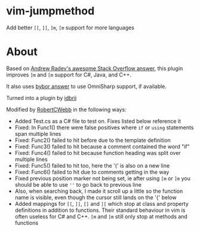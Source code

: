# vim-jumpmethod
Add better `[[`, `]]`, `]m`, `[m` support for more languages

# About

Based on [Andrew Radev's awesome Stack Overflow
answer](https://stackoverflow.com/a/6855438/79125), this plugin improves
`]m` and `[m` support for C#, Java, and C++.

It also uses [bybor answer](https://stackoverflow.com/a/25521838/79125) to use
OmniSharp support, if available.


Turned into a plugin by [idbrii](https://github.com/idbrii/vim-jumpmethod)

Modified by [RobertCWebb](https://github.com/RobertCWebb/vim-jumpmethod) in the following ways:

* Added Test.cs as a C# file to test on.  Fixes listed below reference it
* Fixed: In Func1() there were false positives where `if` or `using` statements span multiple lines
* Fixed: Func2() failed to hit before due to the template definition
* Fixed: Func3() failed to hit because a comment contained the word "if"
* Fixed: Func4() failed to hit because function heading was split over multiple lines
* Fixed: Func5() failed to hit too, here the '(' is also on a new line
* Fixed: Func6() failed to hit due to comments getting in the way
* Fixed previous position marker not being set, ie after using `[m` or `]m` you should be able to use `''` to go back to previous line
* Also, when searching back, I made it scroll up a little so the function name is visible, even though the cursor still lands on the '{' below
* Added mappings for `[[`, `]]`, `[]` and `][` which stop at class and property definitions in addition to functions.  Their standard behaviour in vim is often useless for C# and C++.  `[m` and `]m` still only stop at methods and functions
